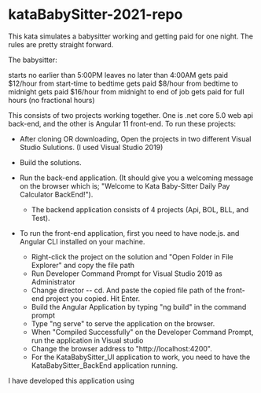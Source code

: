 # kataBabySitter-2021-repo

This kata simulates a babysitter working and getting paid for one night. The rules are pretty straight forward.

The babysitter:

starts no earlier than 5:00PM
leaves no later than 4:00AM
gets paid $12/hour from start-time to bedtime
gets paid $8/hour from bedtime to midnight
gets paid $16/hour from midnight to end of job
gets paid for full hours (no fractional hours)


This consists of two projects working together. One is .net core 5.0 web api back-end, and the other is Angular 11 front-end.
To run these projects:

- After cloning OR downloading, Open the projects in two different Visual Studio Sulutions. (I used Visual Studio 2019)
- Build the solutions.

- Run the back-end application. (It should give you a welcoming message on the browser which is; "Welcome to Kata Baby-Sitter Daily Pay Calculator BackEnd!").
    - The backend application consists of 4 projects (Api, BOL, BLL, and Test).

- To run the front-end application, first you need to have node.js. and Angular CLI installed on your machine. 
    - Right-click the project on the solution and "Open Folder in File Explorer" and copy the file path
    - Run Developer Command Prompt for Visual Studio 2019 as Administrator
    - Change director -- cd. And paste the copied file path of the front-end project you copied. Hit Enter. 
    - Build the Angular Application by typing "ng build" in the command prompt
    - Type "ng serve" to serve the application on the browser.
    - When "Compiled Successfully" on the Developer Command Prompt, run the application in Visual studio
    - Change the browser address to "http://localhost:4200".
    - For the KataBabySitter_UI application to work, you need to have the KataBabySitter_BackEnd application running.


I have developed this application using 
